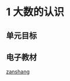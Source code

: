 # 1 大数的认识

## 单元目标


## 电子教材

<Ebook grade="xxsx4a" :pages="2" :paged="32" ></Ebook>

[zanshang](../res/zanshang.md ':include')